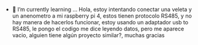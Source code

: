 
- 🌱 I’m currently learning ...
Hola, estoy intentando conectar una veleta y un anenometro a mi raspberry pi 4, estos tienen protocolo RS485, y no hay manera de hacerlos funcionar, estoy usando un adaptador usb to RS485, le pongo el codigo me dice leyendo datos, pero me aparece vacio, alguien tiene algún proyecto similar?, muchas gracias
